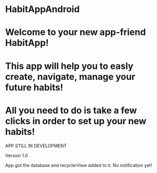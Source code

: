 # HabitAppAndroid

# Welcome to your new app-friend HabitApp!


# This app will help you to easly create, navigate, manage your future habits!
# All you need to do is take a few clicks in order to set up your new habits!

APP STILL IN DEVELOPMENT

Version 1.0

App got the database and recyclerView added to it. No notification yet!
